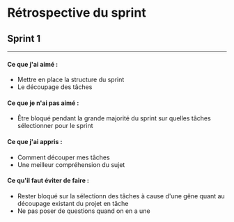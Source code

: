 # Rétrospective du sprint
## Sprint 1
---
#### Ce que j'ai aimé : 
* Mettre en place la structure du sprint
* Le découpage des tâches
#### Ce que je n'ai pas aimé :
* Être bloqué pendant la grande majorité du sprint sur quelles tâches sélectionner pour le sprint 
#### Ce que j'ai appris :
* Comment découper mes tâches
* Une meilleur compréhension du sujet
#### Ce qu'il faut éviter de faire :
* Rester bloqué sur la sélectionn des tâches à cause d'une gêne quant au découpage existant du projet en tâche
* Ne pas poser de questions quand on en a une